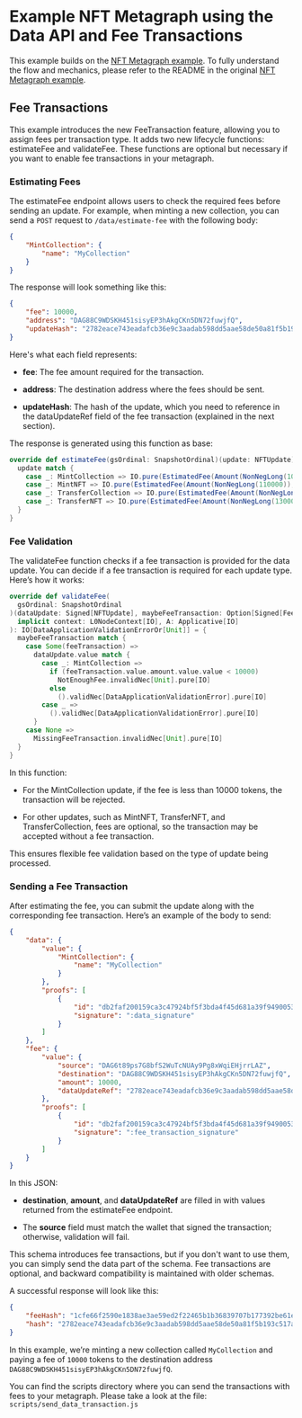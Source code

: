 # Example NFT Metagraph using the Data API and Fee Transactions

This example builds on the [NFT Metagraph example](https://github.com/Constellation-Labs/metagraph-examples/tree/main/examples/nft). To fully understand the flow and mechanics, please refer to the README in the original [NFT Metagraph example](https://github.com/Constellation-Labs/metagraph-examples/tree/main/examples/nft).

## Fee Transactions

This example introduces the new FeeTransaction feature, allowing you to assign fees per transaction type. It adds two new lifecycle functions: estimateFee and validateFee. These functions are optional but necessary if you want to enable fee transactions in your metagraph.

### Estimating Fees

The estimateFee endpoint allows users to check the required fees before sending an update.
For example, when minting a new collection, you can send a `POST` request to `/data/estimate-fee` with the following body:
```json
{
    "MintCollection": {
        "name": "MyCollection"
    }
}
```
The response will look something like this:
```json
{
    "fee": 10000,
    "address": "DAG88C9WDSKH451sisyEP3hAkgCKn5DN72fuwjfQ",
    "updateHash": "2782eace743eadafcb36e9c3aadab598dd5aae58de50a81f5b193c517acca763"
}
```
Here's what each field represents:

-  **fee**: The fee amount required for the transaction.

-  **address**: The destination address where the fees should be sent.

-  **updateHash**: The hash of the update, which you need to reference in the dataUpdateRef field of the fee transaction (explained in the next section).

The response is generated using this function as base:
```scala
override def estimateFee(gsOrdinal: SnapshotOrdinal)(update: NFTUpdate)(implicit context: L1NodeContext[IO], A: Applicative[IO]): IO[EstimatedFee] = {
  update match {
    case _: MintCollection => IO.pure(EstimatedFee(Amount(NonNegLong(10000)), Address("DAG88C9WDSKH451sisyEP3hAkgCKn5DN72fuwjfQ")))
    case _: MintNFT => IO.pure(EstimatedFee(Amount(NonNegLong(110000)), Address("DAG88C9WDSKH451sisyEP3hAkgCKn5DN72fuwjfQ")))
    case _: TransferCollection => IO.pure(EstimatedFee(Amount(NonNegLong(120000)), Address("DAG88C9WDSKH451sisyEP3hAkgCKn5DN72fuwjfQ")))
    case _: TransferNFT => IO.pure(EstimatedFee(Amount(NonNegLong(130000)), Address("DAG88C9WDSKH451sisyEP3hAkgCKn5DN72fuwjfQ")))
  }
}
```

### Fee Validation

The validateFee function checks if a fee transaction is provided for the data update. You can decide if a fee transaction is required for each update type. Here’s how it works:
```scala
override def validateFee(
  gsOrdinal: SnapshotOrdinal
)(dataUpdate: Signed[NFTUpdate], maybeFeeTransaction: Option[Signed[FeeTransaction]])(
  implicit context: L0NodeContext[IO], A: Applicative[IO]
): IO[DataApplicationValidationErrorOr[Unit]] = {
  maybeFeeTransaction match {
    case Some(feeTransaction) =>
      dataUpdate.value match {
        case _: MintCollection =>
          if (feeTransaction.value.amount.value.value < 10000)
            NotEnoughFee.invalidNec[Unit].pure[IO]
          else
            ().validNec[DataApplicationValidationError].pure[IO]
        case _ =>
          ().validNec[DataApplicationValidationError].pure[IO]
      }
    case None =>
      MissingFeeTransaction.invalidNec[Unit].pure[IO]
  }
}
```

In this function:

-  For the MintCollection update, if the fee is less than 10000 tokens, the transaction will be rejected.

-  For other updates, such as MintNFT, TransferNFT, and TransferCollection, fees are optional, so the transaction may be accepted without a fee transaction.

This ensures flexible fee validation based on the type of update being processed.

### Sending a Fee Transaction

After estimating the fee, you can submit the update along with the corresponding fee transaction. Here’s an example of the body to send:
```json
{
    "data": {
        "value": {
            "MintCollection": {
                "name": "MyCollection"
            }
        },
        "proofs": [
            {
                "id": "db2faf200159ca3c47924bf5f3bda4f45d681a39f9490053ecf98d788122f7a7973693570bd242e10ab670748e86139847eb682a53c7c5c711b832517ce34860",
                "signature": ":data_signature"
            }
        ]
    },
    "fee": {
        "value": {
            "source": "DAG6t89ps7G8bfS2WuTcNUAy9Pg8xWqiEHjrrLAZ",
            "destination": "DAG88C9WDSKH451sisyEP3hAkgCKn5DN72fuwjfQ",
            "amount": 10000,
            "dataUpdateRef": "2782eace743eadafcb36e9c3aadab598dd5aae58de50a81f5b193c517acca763"
        },
        "proofs": [
            {
                "id": "db2faf200159ca3c47924bf5f3bda4f45d681a39f9490053ecf98d788122f7a7973693570bd242e10ab670748e86139847eb682a53c7c5c711b832517ce34860",
                "signature": ":fee_transaction_signature"
            }
        ]
    }
}
```
In this JSON:

-  **destination**, **amount**, and **dataUpdateRef** are filled in with values returned from the estimateFee endpoint.

-  The **source** field must match the wallet that signed the transaction; otherwise, validation will fail.

This schema introduces fee transactions, but if you don't want to use them, you can simply send the data part of the schema. Fee transactions are optional, and backward compatibility is maintained with older schemas.

A successful response will look like this:
```json
{
    "feeHash": "1cfe66f2590e1838ae3ae59ed2f22465b1b36839707b177392be61efe6f2e682",
    "hash": "2782eace743eadafcb36e9c3aadab598dd5aae58de50a81f5b193c517acca763"
}
```
In this example, we’re minting a new collection called `MyCollection` and paying a fee of `10000` tokens to the destination address `DAG88C9WDSKH451sisyEP3hAkgCKn5DN72fuwjfQ`.

You can find the scripts directory where you can send the transactions with fees to your metagraph. Please take a look at the file:
`scripts/send_data_transaction.js`